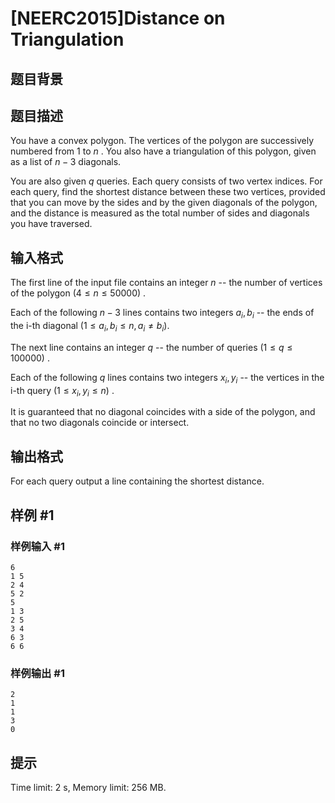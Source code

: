 # [NEERC2015]Distance on Triangulation

## 题目背景



## 题目描述



You have a convex polygon. The vertices of the polygon are successively numbered from $1$ to $n$ . You also have a triangulation of this polygon, given as a list of $n − 3$ diagonals.

You are also given $q$ queries. Each query consists of two vertex indices. For each query, find the shortest distance between these two vertices, provided that you can move by the sides and by the given diagonals of the polygon, and the distance is measured as the total number of sides and diagonals you have traversed.



## 输入格式



The first line of the input file contains an integer $n$ -- the number of vertices of the polygon $(4 \le n \le 50 000)$ .

Each of the following $n−3$ lines contains two integers $a_{i}, b_{i}$ -- the ends of the i-th diagonal $(1 \le a_{i}, b_{i} \le n , a_{i} ≠ b_{i}).$

The next line contains an integer $q$ -- the number of queries $(1 \le q \le 100 000)$ .

Each of the following $q$ lines contains two integers $x_{i}, y_{i}$ -- the vertices in the i-th query $(1 \le x_{i}, y_{i} \le n)$ .

It is guaranteed that no diagonal coincides with a side of the polygon, and that no two diagonals coincide or intersect.



## 输出格式



For each query output a line containing the shortest distance.



## 样例 #1

### 样例输入 #1
```
6
1 5
2 4
5 2
5
1 3
2 5
3 4
6 3
6 6
```

### 样例输出 #1

```
2
1
1
3
0
```

## 提示

Time limit: 2 s, Memory limit: 256 MB. 


